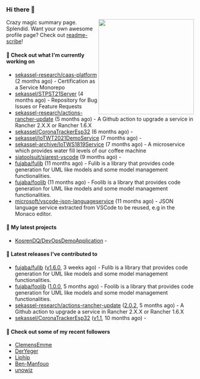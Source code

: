 ### Hi there 👋

<img align="right" src="https://github.com/KosrenDQ.png?size=512" width="256">

Crazy magic summary page. Splendid.
Want your own awesome profile page? Check out [readme-scribe](https://github.com/muesli/readme-scribe)!

#### 👷 Check out what I'm currently working on

- [sekassel-research/caas-platform](https://github.com/sekassel-research/caas-platform) (2 months ago) - Certification as a Service Monorepo
- [sekassel/STPST21Server](https://github.com/sekassel/STPST21Server) (4 months ago) - Repository for Bug Issues or Feature Requests
- [sekassel-research/actions-rancher-update](https://github.com/sekassel-research/actions-rancher-update) (5 months ago) - A Github action to upgrade a service in Rancher 2.X.X or Rancher 1.6.X
- [sekassel/CoronaTrackerEsp32](https://github.com/sekassel/CoronaTrackerEsp32) (6 months ago) - 
- [sekassel/IoTWT2021DemoService](https://github.com/sekassel/IoTWT2021DemoService) (7 months ago) - 
- [sekassel-archive/IoTWS1819Service](https://github.com/sekassel-archive/IoTWS1819Service) (7 months ago) - A microservice which provides water fill levels of our coffee machine
- [siatoolsuit/siarest-vscode](https://github.com/siatoolsuit/siarest-vscode) (9 months ago) - 
- [fujaba/fulib](https://github.com/fujaba/fulib) (11 months ago) - Fulib is a library that provides code generation for UML like models and some model management functionalities.
- [fujaba/foolib](https://github.com/fujaba/foolib) (11 months ago) - Foolib is a library that provides code generation for UML like models and some model management functionalities.
- [microsoft/vscode-json-languageservice](https://github.com/microsoft/vscode-json-languageservice) (11 months ago) - JSON language service extracted from VSCode to be reused, e.g in the Monaco editor.

#### 🌱 My latest projects

- [KosrenDQ/DevOpsDemoApplication](https://github.com/KosrenDQ/DevOpsDemoApplication) - 

#### 🔭 Latest releases I've contributed to

- [fujaba/fulib](https://github.com/fujaba/fulib) ([v1.6.0](https://github.com/fujaba/fulib/releases/tag/v1.6.0), 3 weeks ago) - Fulib is a library that provides code generation for UML like models and some model management functionalities.
- [fujaba/foolib](https://github.com/fujaba/foolib) ([1.0.0](https://github.com/fujaba/foolib/releases/tag/1.0.0), 5 months ago) - Foolib is a library that provides code generation for UML like models and some model management functionalities.
- [sekassel-research/actions-rancher-update](https://github.com/sekassel-research/actions-rancher-update) ([2.0.2](https://github.com/sekassel-research/actions-rancher-update/releases/tag/2.0.2), 5 months ago) - A Github action to upgrade a service in Rancher 2.X.X or Rancher 1.6.X
- [sekassel/CoronaTrackerEsp32](https://github.com/sekassel/CoronaTrackerEsp32) ([v1.1](https://github.com/sekassel/CoronaTrackerEsp32/releases/tag/v1.1), 10 months ago) - 

#### 👯 Check out some of my recent followers

- [ClemensEmme](https://github.com/ClemensEmme)
- [DerYeger](https://github.com/DerYeger)
- [Liphip](https://github.com/Liphip)
- [Ben-Manfouo](https://github.com/Ben-Manfouo)
- [unowiz](https://github.com/unowiz)
